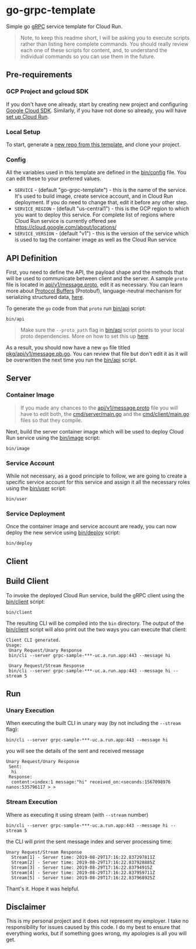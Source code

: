 # go-grpc-template


Simple go [gRPC](https://grpc.io/) service template for Cloud Run.

> Note, to keep this readme short, I will be asking you to execute scripts rather than listing here complete commands. You should really review each one of these scripts for content, and, to understand the individual commands so you can use them in the future.

## Pre-requirements

### GCP Project and gcloud SDK

If you don't have one already, start by creating new project and configuring [Google Cloud SDK](https://cloud.google.com/sdk/docs/). Similarly, if you have not done so already, you will have [set up Cloud Run](https://cloud.google.com/run/docs/setup).

### Local Setup

To start, generate a [new repo from this template](https://github.com/mchmarny/go-grpc-template/generate), and clone your project.

### Config

All the variables used in this template are defined in the [bin/config](bin/config) file. You can edit these to your preferred values.

* `SERVICE` - (default "go-grpc-template") - this is the name of the service. It's used to build image, create service account, and in Cloud Run deployment. If you do need to change that, edit it before any other step.
* `SERVICE_REGION` - (default "us-central1") - this is the GCP region to which you want to deploy this service. For complete list of regions where Cloud Run service is currently offered see https://cloud.google.com/about/locations/
* `SERVICE_VERSION` - (default "v1") - this is the version of the service which is used to tag the container image as well as the Cloud Run service

## API Definition

First, you need to define the API, the payload shape and the methods that will be used to communicate between client and the server. A sample `proto` file is located in [api/v1/message.proto](api/v1/message.proto), edit it as necessary. You can learn more about [Protocol Buffers](https://developers.google.com/protocol-buffers/) (Protobuf), language-neutral mechanism for serializing structured data, [here](https://github.com/golang/protobuf).

To generate the `go` code from that `proto` run [bin/api](bin/api) script:

```shell
bin/api
```

> Make sure the `--proto_path` flag in [bin/api](bin/api) script points to your local proto dependencies. More on how to set this up [here](https://github.com/golang/protobuf).

As a result, you should now have a new `go` file titled [pkg/api/v1/message.pb.go](pkg/api/v1/message.pb.go). You can review that file but don't edit it as it will be overwritten the next time you run the [bin/api](bin/api) script.

## Server

### Container Image

> If you made any chances to the [api/v1/message.proto](api/v1/message.proto) file you will have to edit both, the [cmd/server/main.go](cmd/server/main.go) and the [cmd/client/main.go](cmd/client/main.go) files so that they compile.

Next, build the server container image which will be used to deploy Cloud Run service using the [bin/image](bin/image) script:

```shell
bin/image
```

### Service Account

While not necessary, as a good principle to follow, we are going to create a specific service account for this service and assign it all the necessary roles using the [bin/user](bin/user) script:

```shell
bin/user
```

### Service Deployment

Once the container image and service account are ready, you can now deploy the new service using [bin/deploy](bin/deploy) script:

```shell
bin/deploy
```

## Client

## Build Client

To invoke the deployed Cloud Run service, build the gRPC client using the [bin/client](bin/client) script:

```shell
bin/client
```

The resulting CLI will be compiled into the `bin` directory. The output of the [bin/client](bin/client) script will also print out the two ways you can execute that client:

```shell
Client CLI generated.
Usage:
 Unary Request/Unary Response
 bin/cli --server grpc-sample-***-uc.a.run.app:443 --message hi

 Unary Request/Stream Response
 bin/cli --server grpc-sample-***-uc.a.run.app:443 --message hi --stream 5
```

## Run

### Unary Execution

When executing the built CLI in unary way (by not including the `--stream` flag):

```shell
bin/cli --server grpc-sample-***-uc.a.run.app:443 --message hi
```

you will see the details of the sent and received message

```shell
Unary Request/Unary Response
 Sent:
  hi
 Response:
  content:<index:1 message:"hi" received_on:<seconds:1567098976 nanos:535796117 > >
```

### Stream Execution

Where as executing it using stream (with `--stream` number)

```shell
bin/cli --server grpc-sample-***-uc.a.run.app:443 --message hi --stream 5
```

the CLI will print the sent message index and server processing time:

```shell
Unary Request/Stream Response
  Stream[1] - Server time: 2019-08-29T17:16:22.837297811Z
  Stream[2] - Server time: 2019-08-29T17:16:22.837928885Z
  Stream[3] - Server time: 2019-08-29T17:16:22.83794915Z
  Stream[4] - Server time: 2019-08-29T17:16:22.837959711Z
  Stream[5] - Server time: 2019-08-29T17:16:22.837968925Z
```

Thant's it. Hope it was helpful.

## Disclaimer

This is my personal project and it does not represent my employer. I take no responsibility for issues caused by this code. I do my best to ensure that everything works, but if something goes wrong, my apologies is all you will get.